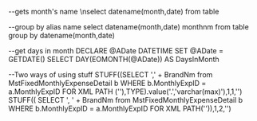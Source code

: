 --gets month's name
\nselect datename(month,date) from table

--group by alias name
select datename(month,date) monthnm from table group by datename(month,date)

--get days in month
DECLARE @ADate DATETIME
SET @ADate = GETDATE()
SELECT DAY(EOMONTH(@ADate)) AS DaysInMonth

--Two ways of using stuff
STUFF((SELECT ',' + BrandNm from MstFixedMonthlyExpenseDetail b WHERE b.MonthlyExpID = a.MonthlyExpID FOR XML PATH (''),TYPE).value('.','varchar(max)'),1,1,'')
STUFF(( SELECT ', ' + BrandNm from MstFixedMonthlyExpenseDetail b WHERE b.MonthlyExpID = a.MonthlyExpID FOR XML PATH('')),1,2,'')
